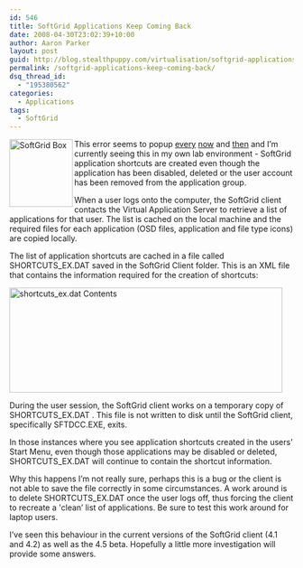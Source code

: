 ```yaml
---
id: 546
title: SoftGrid Applications Keep Coming Back
date: 2008-04-30T23:02:39+10:00
author: Aaron Parker
layout: post
guid: http://blog.stealthpuppy.com/virtualisation/softgrid-applications-keep-coming-back
permalink: /softgrid-applications-keep-coming-back/
dsq_thread_id:
  - "195380562"
categories:
  - Applications
tags:
  - SoftGrid
---
```

<img border="0" alt="SoftGrid Box" align="left" src="http://stealthpuppy.com/wp-content/uploads/2008/04/softgridbox.png" width="112" height="120" />This error seems to popup [every](http://www.softgridguru.com/viewtopic.php?t=2493&highlight=shortcutsex+dat) [now](http://www.softgridguru.com/viewtopic.php?t=2184&highlight=icons) and [then](http://www.softgridguru.com/viewtopic.php?t=2323) and I&#8217;m currently seeing this in my own lab environment - SoftGrid application shortcuts are created even though the application has been disabled, deleted or the user account has been removed from the application group.

When a user logs onto the computer, the SoftGrid client contacts the Virtual Application Server to retrieve a list of applications for that user. The list is cached on the local machine and the required files for each application (OSD files, application and file type icons) are copied locally.

The list of application shortcuts are cached in a file called SHORTCUTS_EX.DAT saved in the SoftGrid Client folder. This is an XML file that contains the information required for the creation of shortcuts:

<img border="0" alt="shortcuts_ex.dat Contents" src="http://stealthpuppy.com/wp-content/uploads/2008/04/shortcuts-exdatfilecontents.png" width="484" height="186" /> 

During the user session, the SoftGrid client works on a temporary copy of SHORTCUTS_EX.DAT . This file is not written to disk until the SoftGrid client, specifically SFTDCC.EXE, exits.

In those instances where you see application shortcuts created in the users&#8217; Start Menu, even though those applications may be disabled or deleted, SHORTCUTS_EX.DAT will continue to contain the shortcut information. 

Why this happens I&#8217;m not really sure, perhaps this is a bug or the client is not able to save the file correctly in some circumstances. A work around is to delete SHORTCUTS_EX.DAT once the user logs off, thus forcing the client to recreate a 'clean&#8217; list of applications. Be sure to test this work around for laptop users.

I&#8217;ve seen this behaviour in the current versions of the SoftGrid client (4.1 and 4.2) as well as the 4.5 beta. Hopefully a little more investigation will provide some answers.